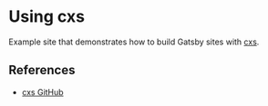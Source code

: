 # Using cxs

Example site that demonstrates how to build Gatsby sites with
[cxs](https://github.com/cxs-css/cxs).

## References

- [cxs GitHub](https://github.com/cxs-css/cxs)
